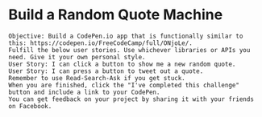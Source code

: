  # Build a Random Quote Machine 

    Objective: Build a CodePen.io app that is functionally similar to this: https://codepen.io/FreeCodeCamp/full/ONjoLe/.
    Fulfill the below user stories. Use whichever libraries or APIs you need. Give it your own personal style.
    User Story: I can click a button to show me a new random quote.
    User Story: I can press a button to tweet out a quote.
    Remember to use Read-Search-Ask if you get stuck.
    When you are finished, click the "I've completed this challenge" button and include a link to your CodePen. 
    You can get feedback on your project by sharing it with your friends on Facebook.